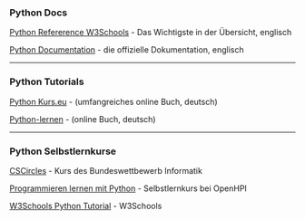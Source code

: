 ### Python Docs

[Python Refererence W3Schools](https://www.w3schools.com/python/python_reference.asp) - Das Wichtigste in der Übersicht, englisch

[Python Documentation](https://docs.python.org/3/) - die offizielle Dokumentation, englisch

-----

### Python Tutorials

[Python Kurs.eu](https://www.python-kurs.eu/python3_kurs.php) - (umfangreiches online Buch, deutsch)

[Python-lernen](https://www.python-lernen.de/) - (online Buch, deutsch)

-----

### Python Selbstlernkurse

[CSCircles](https://cscircles.cemc.uwaterloo.ca/de/) - Kurs des Bundeswettbewerb Informatik

[Programmieren lernen mit Python](https://open.hpi.de/courses/pythonjunior-schule2022) - Selbstlernkurs bei OpenHPI

[W3Schools Python Tutorial](https://www.w3schools.com/python/) - W3Schools






 
